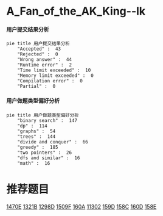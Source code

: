# A_Fan_of_the_AK_King--lk

<!-- tabs:start -->



#### **用户提交结果分析**

```mermaid
pie title 用户提交结果分析
    "Accepted" :  43
    "Rejected" :  0
    "Wrong answer" :  44
    "Runtime error" :  2
    "Time limit exceeded" :  10
    "Memory limit exceeded" :  0
    "Compilation error" :  0
    "Partial" :  0
```

#### **用户做题类型偏好分析**

```mermaid
pie title 用户做题类型偏好分析
    "binary search" :  147
    "dp" :  114
    "graphs" :  54
    "trees" :  144
    "divide and conquer" :  66
    "greedy" :  185
    "two pointers" :  26
    "dfs and similar" :  16
    "math" :  16
```



<!-- tabs:end -->
# 推荐题目
[1470E](https://codeforces.com/contest/1470/problem/E)
[1321B](https://codeforces.com/contest/1321/problem/B)
[1298D](https://codeforces.com/contest/1298/problem/D)
[1509F](https://codeforces.com/contest/1509/problem/F)
[160A](https://codeforces.com/contest/160/problem/A)
[11302](https://codeforces.com/contest/1130/problem/2)
[159D](https://codeforces.com/contest/159/problem/D)
[158C](https://codeforces.com/contest/158/problem/C)
[160D](https://codeforces.com/contest/160/problem/D)
[158E](https://codeforces.com/contest/158/problem/E)
